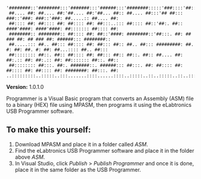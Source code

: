     '########::'########:::'#######:::'######:::'########:::::'###::::'##::::'##:'##::::'##:'########:'########::
     ##.... ##: ##.... ##:'##.... ##:'##... ##:: ##.... ##:::'## ##::: ###::'###: ###::'###: ##.....:: ##.... ##:
     ##:::: ##: ##:::: ##: ##:::: ##: ##:::..::: ##:::: ##::'##:. ##:: ####'####: ####'####: ##::::::: ##:::: ##:
     ########:: ########:: ##:::: ##: ##::'####: ########::'##:::. ##: ## ### ##: ## ### ##: ######::: ########::
     ##.....::: ##.. ##::: ##:::: ##: ##::: ##:: ##.. ##::: #########: ##. #: ##: ##. #: ##: ##...:::: ##.. ##:::
     ##:::::::: ##::. ##:: ##:::: ##: ##::: ##:: ##::. ##:: ##.... ##: ##:.:: ##: ##:.:: ##: ##::::::: ##::. ##::
     ##:::::::: ##:::. ##:. #######::. ######::: ##:::. ##: ##:::: ##: ##:::: ##: ##:::: ##: ########: ##:::. ##:
    ..:::::::::..:::::..:::.......::::......::::..:::::..::..:::::..::..:::::..::..:::::..::........::..:::::..::
    
**Version:** 1.0.1.0

Programmer is a Visual Basic program that converts an Assembly (ASM) file to a binary (HEX) file using MPASM, then programs it using the eLabtronics USB Programmer software.

## To make this yourself: ##
1. Download MPASM and place it in a folder called _ASM_.
2. Find the eLabtronics USB Programmer software and place it in the folder above _ASM_.
3. In Visual Studio, click _Publish_ > _Publish Programmer_ and once it is done, place it in the same folder as the USB Programmer.